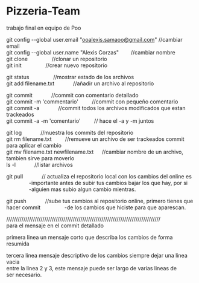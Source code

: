 # Pizzeria-Team
trabajo final en equipo de Poo  
  
git config --global user.email "ooalexis.samaoo@gmail.com" //cambiar email  
git config --global user.name "Alexis Corzas"              &emsp;&emsp;//cambiar nombre  
git clone                                                &emsp;&emsp;&emsp;&emsp;  //clonar un repositorio  
git init                                              &emsp;&emsp;&emsp;&emsp;     //crear nuevo repositorio

git status                                          &emsp;&emsp;&emsp;&emsp;       //mostrar estado de los archivos  
git add filename.txt                               &emsp;&emsp;&emsp;        //añadir un archivo al repositorio  

git commit                                         &emsp;&emsp;&emsp;        //commit con comentario detallado  
git commit -m 'commentario'                         &emsp;&emsp;      //commit con pequeño comentario  
git commit -a                                       &emsp;&emsp;&emsp;       //commit todos los archivos modificados que estan trackeados  
git commit -a -m 'comentario'                        &emsp;&emsp;      // hace el -a y -m juntos  

git log                                               &emsp;&emsp;&emsp;     //muestra los commits del repositorio  
git rm filename.txt                                  &emsp;&emsp;      //remueve un archivo de ser trackeados commit para aplicar el cambio  
git mv filename.txt newfilename.txt                   &emsp;     //cambiar nombre de un archivo, tambien sirve para moverlo  
ls -l                                                &emsp;&emsp;&emsp;      //listar archivos  

git pull                                            &emsp;&emsp;&emsp;       // actualiza el repositorio local con los cambios del online es  
                                                     &emsp;&emsp;&emsp;&emsp;         -importante antes de subir tus cambios bajar los que hay, por si
                                                      &emsp;&emsp;&emsp;&emsp;        -alguien mas subio algun cambio mientras.

git push                                         &emsp;&emsp;&emsp;          //sube tus cambios al repositorio online, primero tienes que hacer commit
                                                    &emsp;&emsp;&emsp;&emsp;          -de los cambios que hiciste para que aparescan.



/////////////////////////////////////////////////////////////////////////////////  
para el mensaje en el commit detallado  
  
primera linea un mensaje corto que describa los cambios de forma resumida  
  
tercera linea mensaje descriptivo de los cambios siempre dejar una linea vacia  
entre la linea 2 y 3, este mensaje puede ser largo de varias lineas de  
ser necesario.  
